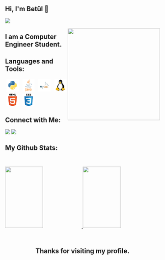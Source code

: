 ## Hi, I'm Betül 👋

![](https://visitor-badge.laobi.icu/badge?page_id=betulaltunl.betulaltunl) 




<img src=https://www.lambdatest.com/blog/wp-content/uploads/2020/08/giphy-5.gif width="300" height="300" align="right">

## I am a Computer Engineer Student.

## Languages and Tools:
<p align="start">
<img src="https://raw.githubusercontent.com/github/explore/80688e429a7d4ef2fca1e82350fe8e3517d3494d/topics/python/python.png" alt="Python" height="40" style="vertical-align:top; margin:4px">
<img src="https://raw.githubusercontent.com/github/explore/80688e429a7d4ef2fca1e82350fe8e3517d3494d/topics/java/java.png" alt="Java" height="40" style="vertical-align:top; margin:4px">
<img src="https://raw.githubusercontent.com/github/explore/80688e429a7d4ef2fca1e82350fe8e3517d3494d/topics/mysql/mysql.png" alt="MySQL" height="40" style="vertical-align:top; margin:4px">   
<img src="https://raw.githubusercontent.com/github/explore/80688e429a7d4ef2fca1e82350fe8e3517d3494d/topics/linux/linux.png" alt="Linux" height="40" style="vertical-align:top; margin:4px">
<img src="https://raw.githubusercontent.com/github/explore/80688e429a7d4ef2fca1e82350fe8e3517d3494d/topics/html/html.png" alt="HTML" height="40" style="vertical-align:top; margin:4px">
<img src="https://raw.githubusercontent.com/github/explore/80688e429a7d4ef2fca1e82350fe8e3517d3494d/topics/css/css.png" alt="CSS" height="40" style="vertical-align:top; margin:4px">

                                                                                                   
</p>

## Connect with Me:
<p float="left">
<a href="mailto:altnbetul99@gmail.com"><img src="https://img.shields.io/badge/Gmail-D14836?style=for-the-badge&logo=gmail&logoColor=white" /></a>
<a href="https://www.linkedin.com/in/betül-altunel/"><img src="https://img.shields.io/badge/LinkedIn-0077B5?style=for-the-badge&logo=linkedin&logoColor=white" /></a>


</p>

## My Github Stats:

<br/>
<p align="start">
  <a href="https://github.com/betulaltunl">
  <img width="49.5%" height="200" src="https://github-readme-stats.vercel.app/api?username=betulaltunl&show_icons=true&theme=gruvbox&hide_border=true" />
    <img width="49.5%" height="200" src="https://github-readme-streak-stats.herokuapp.com/?user=betulaltunl&theme=gruvbox&hide_border=true" />
  </a>
</p>
<br>

</p>
  <h2 align="center"> Thanks for visiting my profile. </h2>
<p align="center">




